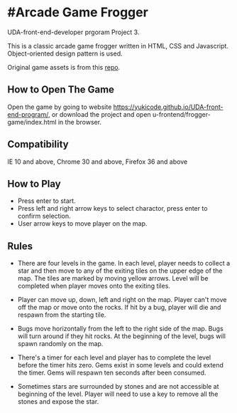 #Arcade Game Frogger
===================================

UDA-front-end-developer prgoram Project 3.

This is a classic arcade game frogger written in HTML, CSS and Javascript. Object-oriented design pattern is used.

Original game assets is from this [repo](https://github.com/udacity/frontend-nanodegree-arcade-game).

## How to Open The Game

Open the game by going to website https://yukicode.github.io/UDA-front-end-program/, or download the project and open u-frontend/frogger-game/index.html in the browser.

## Compatibility

IE 10 and above, Chrome 30 and above, Firefox 36 and above

## How to Play

* Press enter to start.
* Press left and right arrow keys to select charactor, press enter to confirm selection.
* User arrow keys to move player on the map.

## Rules

* There are four levels in the game. In each level, player needs to collect a star and then move to any of the exiting tiles on the upper edge of the map. The tiles are marked by moving yellow arrows. Level will be completed when player moves onto the exiting tiles.

* Player can move up, down, left and right on the map. Player can't move off the map or move onto the rocks. If hit by a bug, player will die and respawn from the starting tile. 

* Bugs move horizontally from the left to the right side of the map. Bugs will turn around if they hit rocks. At the beginning of the level, bugs will spawn randomly on the map.

* There's a timer for each level and player has to complete the level before the timer hits zero. Gems exist in some levels and could extend the timer. Gems will respawn ten seconds after been consumed.

* Sometimes stars are surrounded by stones and are not accessible at beginning of the level. Player will need to use a key to remove all the stones and expose the star. 